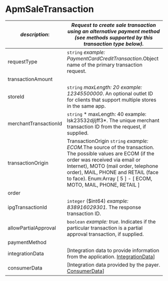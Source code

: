 
# ApmSaleTransaction

| *description*:   | *Request to create sale transaction using an alternative payment method (see methods supported by this transaction type below).*|
|----|----|
| requestType |    ``` string ```  *example:   PaymentCardCreditTransaction*.Object name of the primary transaction request.|
| transactionAmount |    |
| storeId |    ``` string ```  *maxLength: 20  example: 12345500000*. An optional outlet ID for clients that support multiple stores in the same app.|
| merchantTransactionId |    ``` string ```   * maxLength: 40 example: lsk23532djljff3*. The unique merchant transaction ID from the request, if supplied.|
| transactionOrigin |  TransactionOrigin  ``` string ```  *example: ECOM*.The source of the transaction. The possible values are ECOM (if the order was received via email or Internet), MOTO (mail order, telephone order), MAIL, PHONE and RETAIL (face to face). Enum:Array [ 5 ] - [ ECOM, MOTO, MAIL, PHONE, RETAIL ]|
| order |    |
| ipgTransactionId |    ``` integer ``` ($int64)  *example: 838916029301*. The response transaction ID.|
| allowPartialApproval |    ``` boolean ```  *example: true*. Indicates if the particular transaction is a partial approval transaction, if supplied.|
| paymentMethod |    |
| integrationData | [Integration data to provide information from the application. [IntegrationData](?path=docs/schemas-md/IntegrationData.md)]|
| consumerData | [Integration data provided by the payer. [ConsumerData](?path=docs/schemas-md/ConsumerData.md)]|     




   


